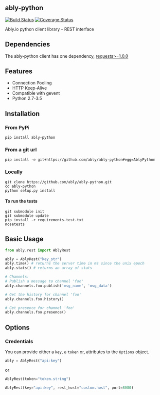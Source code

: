 ably-python
-----------

[![Build Status](https://travis-ci.org/ably/ably-python.svg?branch=master)](https://travis-ci.org/ably/ably-python)
[![Coverage Status](https://coveralls.io/repos/ably/ably-python/badge.svg?branch=master&service=github)](https://coveralls.io/github/ably/ably-python?branch=master)

Ably.io python client library - REST interface

## Dependencies

The ably-python client has one dependency, 
[requests>=1.0.0](https://github.com/kennethreitz/requests)

## Features

- Connection Pooling
- HTTP Keep-Alive
- Compatible with gevent
- Python 2.7-3.5

## Installation

### From PyPi

    pip install ably-python

### From a git url

    pip install -e git+https://github.com/ably/ably-python#egg=AblyPython

### Locally

    git clone https://github.com/ably/ably-python.git
    cd ably-python
    python setup.py install

#### To run the tests

    git submodule init
    git submodule update
    pip install -r requirements-test.txt
    nosetests

## Basic Usage

```python
from ably.rest import AblyRest

ably = AblyRest("key_str")
ably.time() # returns the server time in ms since the unix epoch
ably.stats() # returns an array of stats

# Channels:
# Publish a message to channel 'foo'
ably.channels.foo.publish('msg_name', 'msg_data')

# Get the history for channel 'foo'
ably.channels.foo.history()

# Get presence for channel 'foo'
ably.channels.foo.presence()
```
## Options

### Credentials

You can provide either a `key`, a `token` or, attributes to the `Options` object.

```python
ably = AblyRest("api:key")
```

or

```python
AblyRest(token="token.string")
```

```python
AblyRest(key="api:key", rest_host="custom.host", port=8080)
```
